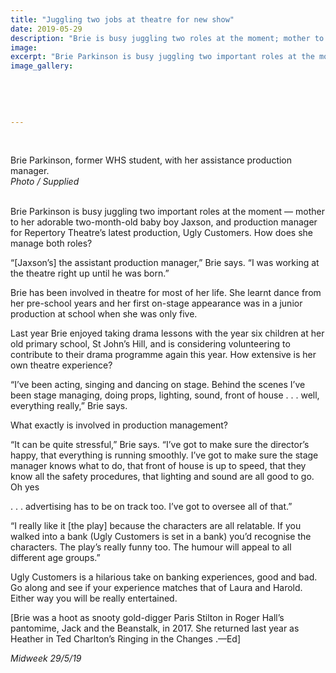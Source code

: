 ```yaml
---
title: "Juggling two jobs at theatre for new show"
date: 2019-05-29
description: "Brie is busy juggling two roles at the moment; mother to Jaxson, & production manager for Repertory Theatre’s..."
image: 
excerpt: "Brie Parkinson is busy juggling two important roles at the moment — mother to Jaxson, & production manager for Repertory Theatre’s latest production, Ugly Customers"
image_gallery:
    
    
    
    
    
---
```


<p>&nbsp;</p>
<p>Brie Parkinson, former WHS student, with her assistance production manager.<br /><em>Photo / Supplied<br /><br /></em></p>
<p data-bind="text: $data">Brie Parkinson is busy juggling two important roles at the moment &mdash; mother to her adorable two-month-old baby boy Jaxson, and production manager for Repertory Theatre&rsquo;s latest production, Ugly Customers. How does she manage both roles?</p>
<p data-bind="text: $data">&ldquo;[Jaxson&rsquo;s] the assistant production manager,&rdquo; Brie says. &ldquo;I was working at the theatre right up until he was born.&rdquo;</p>
<p data-bind="text: $data">Brie has been involved in theatre for most of her life. She learnt dance from her pre-school years and her first on-stage appearance was in a junior production at school when she was only five.</p>
<p data-bind="text: $data">Last year Brie enjoyed taking drama lessons with the year six children at her old primary school, St John&rsquo;s Hill, and is considering volunteering to contribute to their drama programme again this year. How extensive is her own theatre experience?</p>
<p data-bind="text: $data">&ldquo;I&rsquo;ve been acting, singing and dancing on stage. Behind the scenes I&rsquo;ve been stage managing, doing props, lighting, sound, front of house . . . well, everything really,&rdquo; Brie says.</p>
<p data-bind="text: $data">What exactly is involved in production management?</p>
<p data-bind="text: $data">&ldquo;It can be quite stressful,&rdquo; Brie says. &ldquo;I&rsquo;ve got to make sure the director&rsquo;s happy, that everything is running smoothly. I&rsquo;ve got to make sure the stage manager knows what to do, that front of house is up to speed, that they know all the safety procedures, that lighting and sound are all good to go. Oh yes</p>
<p data-bind="text: $data">. . . advertising has to be on track too. I&rsquo;ve got to oversee all of that.&rdquo;</p>
<p data-bind="text: $data">&ldquo;I really like it [the play] because the characters are all relatable. If you walked into a bank (Ugly Customers is set in a bank) you&rsquo;d recognise the characters. The play&rsquo;s really funny too. The humour will appeal to all different age groups.&rdquo;</p>
<p data-bind="text: $data">Ugly Customers is a hilarious take on banking experiences, good and bad. Go along and see if your experience matches that of Laura and Harold. Either way you will be really entertained.</p>
<p data-bind="text: $data">[Brie was a hoot as snooty gold-digger Paris Stilton in Roger Hall&rsquo;s pantomime, Jack and the Beanstalk, in 2017. She returned last year as Heather in Ted Charlton&rsquo;s Ringing in the Changes .&mdash;Ed]</p>
<p data-bind="text: $data"><em>Midweek 29/5/19</em></p>

